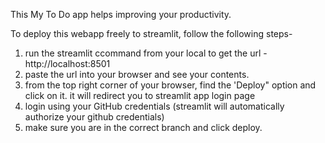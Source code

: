 This My To Do app helps improving your productivity. 

To deploy this webapp freely to streamlit, follow the following steps-
1. run the streamlit ccommand from your local to get the url -
 http://localhost:8501
2. paste the url into your browser and see your contents.
3. from the top right corner of your browser, find the 'Deploy" option and click on it. it will redirect you to streamlit app login page
4. login using your GitHub credentials (streamlit will automatically authorize your github credentials)
5. make sure you are in the correct branch and click deploy.



